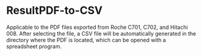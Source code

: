 # ResultPDF-to-CSV
Applicable to the PDF files exported from Roche C701, C702, and Hitachi 008. After selecting the file, a CSV file will be automatically generated in the directory where the PDF is located, which can be opened with a spreadsheet program.
